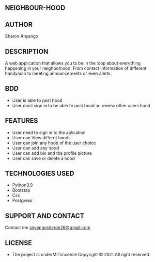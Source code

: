 ## NEIGHBOUR-HOOD

## AUTHOR
Sharon Anyango

## DESCRIPTION
A web application that allows you to be in the loop about everything happening in your neighborhood. From contact information of different handyman to meeting announcements or even alerts.

## BDD
* User is able to post hood
* User must sign in to be able to post hood an review other users hood

## FEATURES
* User need to sign in to the aplication
* User can View differnt hoods
* User can join any hood of the user choice
* User can add any hood
* User can add bio and the profile picture
* User can save or delete a hood


## TECHNOLOGIES USED
* Python3.9
* Bootstap
* Css
* Postgress

## SUPPORT AND CONTACT
Contact me anyangosharon26@gmail.com

## LICENSE
* The project is underMITlincense Copyright © 2021.All right reserved.